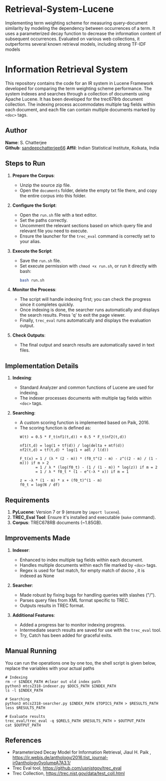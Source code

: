 # Retrieval-System-Lucene
Implementing term weighting scheme for measuring query-document similarity by modeling the dependency between occurrences of a term. It uses a parameterized decay function to decrease the information content of subsequent occurrences. Evaluated on various web collections, it outperforms several known retrieval models, including strong TF-IDF models

# Information Retrieval System

This repository contains the code for an IR system in Lucene Framework developed for comparing the term weighting scheme performance. The system indexes and searches through a collection of documents using Apache Lucene. It has been developed for the trec678rb document collection. The indexing process accommodates multiple tag fields within each document, and each file can contain multiple documents marked by `<doc>` tags.

## Author
**Name**: S. Chatterjee    
**Github**: [sandeepchatterjee66](https://github.com/SandeepChatterjee66)
**Affil**: Indian Statistical Institute, Kolkata, India  

## Steps to Run

1. **Prepare the Corpus**:
    - Unzip the source zip file.
    - Open the `documents` folder, delete the empty txt file there, and copy the entire corpus into this folder.

2. **Configure the Script**:
    - Open the `run.sh` file with a text editor.
    - Set the paths correctly.
    - Uncomment the relevant sections based on which query file and relevant file you need to execute.
    - Ensure the launcher for the `trec_eval` command is correctly set to your alias.

3. **Execute the Script**:
    - Save the `run.sh` file.
    - Set execute permission with `chmod +x run.sh`, or run it directly with bash:
      ```bash
      bash run.sh
      ```

4. **Monitor the Process**:
    - The script will handle indexing first; you can check the progress since it completes quickly.
    - Once indexing is done, the searcher runs automatically and displays the search results. Press 'q' to exit the page viewer.
    - Finally, `trec_eval` runs automatically and displays the evaluation output.

5. **Check Outputs**:
    - The final output and search results are automatically saved in text files.

## Implementation Details

1. **Indexing**:
    - Standard Analyzer and common functions of Lucene are used for indexing.
    - The indexer processes documents with multiple tag fields within `<doc>` tags.

2. **Searching**:
    - A custom scoring function is implemented based on Paik, 2016.
    - The scoring function is defined as:
      ```
      W(t) = 0.5 * F_t(nf1(t,d)) + 0.5 * F_t(nf2(t,d))

      nf1(t,d) = log(1 + tf(d)) / log(delta + mtf(d))
      nf2(t,d) = tf(t,d) * log(1 + adl / l(d))

      F_t(x) = 1 / (λ * (2 - m)) * (f0_t^(2 - m) - z^((2 - m) / (1 - m))) if m > 2
             = 1 / λ * (log(f0_t) - (1 / (1 - m)) * log(z)) if m = 2
             = 1 / λ * f0_t * (1 - e^(-λ * x)) if m = 1

      z = -λ * (1 - m) * x + (f0_t)^(1 - m)
      f0_t = log(N / df)
      ```

## Requirements

1. **PyLucene**: Version 7 or 9 (ensure by `import lucene`).
2. **TREC_Eval Tool**: Ensure it's installed and executable (`make` command).
3. **Corpus**: TREC678RB documents (~1.85GB).

## Improvements Made

1. **Indexer**:
    - Enhanced to index multiple tag fields within each document.
    - Handles multiple documents within each file marked by `<doc>` tags.
    - Regex is used for fast match, for empty match of docno , it is indexed as None

2. **Searcher**:
    - Made robust by fixing bugs for handling queries with slashes ("/").
    - Parses query files from XML format specific to TREC.
    - Outputs results in TREC format.

3. **Additional Features**:
    - Added a progress bar to monitor indexing progress.
    - Intermediate search results are saved for use with the `trec_eval` tool.
    - Try, Catch has been added for graceful exits.

## Manual Running
You can run the operations one by one too, the shell script is given below, replace the variables with your actual paths
```
# Indexing
rm -r $INDEX_PATH #clear out old index path
python3 mtcs2318-indexer.py $DOCS_PATH $INDEX_PATH
ls -l $INDEX_PATH

# Searching
python3 mtcs2318-searcher.py $INDEX_PATH $TOPICS_PATH > $RESULTS_PATH
less $RESULTS_PATH

# Evaluate results
trec_eval/trec_eval -q $QRELS_PATH $RESULTS_PATH > $OUTPUT_PATH
cat $OUTPUT_PATH
```

## References
  - Parameterized Decay Model for Information Retrieval, Jiaul H. Paik , https://ir.webis.de/anthology/2016.tist_journal-ir0anthology0volumeA7A3.1/
  - Trec Eval tool, https://github.com/usnistgov/trec_eval
  - Trec Collection, https://trec.nist.gov/data/test_coll.html
